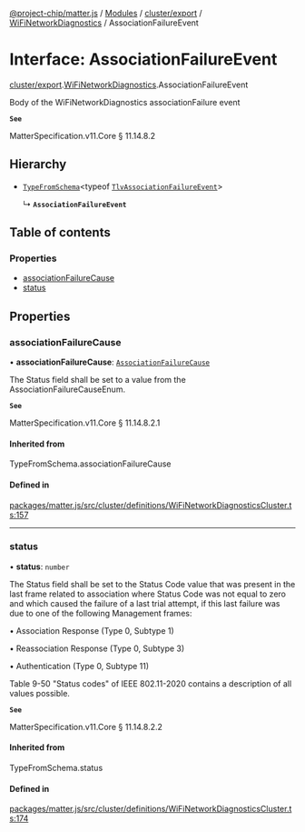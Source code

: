 [@project-chip/matter.js](../README.md) / [Modules](../modules.md) / [cluster/export](../modules/cluster_export.md) / [WiFiNetworkDiagnostics](../modules/cluster_export.WiFiNetworkDiagnostics.md) / AssociationFailureEvent

# Interface: AssociationFailureEvent

[cluster/export](../modules/cluster_export.md).[WiFiNetworkDiagnostics](../modules/cluster_export.WiFiNetworkDiagnostics.md).AssociationFailureEvent

Body of the WiFiNetworkDiagnostics associationFailure event

**`See`**

MatterSpecification.v11.Core § 11.14.8.2

## Hierarchy

- [`TypeFromSchema`](../modules/tlv_export.md#typefromschema)\<typeof [`TlvAssociationFailureEvent`](../modules/cluster_export.WiFiNetworkDiagnostics.md#tlvassociationfailureevent)\>

  ↳ **`AssociationFailureEvent`**

## Table of contents

### Properties

- [associationFailureCause](cluster_export.WiFiNetworkDiagnostics.AssociationFailureEvent.md#associationfailurecause)
- [status](cluster_export.WiFiNetworkDiagnostics.AssociationFailureEvent.md#status)

## Properties

### associationFailureCause

• **associationFailureCause**: [`AssociationFailureCause`](../enums/cluster_export.WiFiNetworkDiagnostics.AssociationFailureCause.md)

The Status field shall be set to a value from the AssociationFailureCauseEnum.

**`See`**

MatterSpecification.v11.Core § 11.14.8.2.1

#### Inherited from

TypeFromSchema.associationFailureCause

#### Defined in

[packages/matter.js/src/cluster/definitions/WiFiNetworkDiagnosticsCluster.ts:157](https://github.com/project-chip/matter.js/blob/0c058ae17fdba4c0b89b8b13c309011d51782299/packages/matter.js/src/cluster/definitions/WiFiNetworkDiagnosticsCluster.ts#L157)

___

### status

• **status**: `number`

The Status field shall be set to the Status Code value that was present in the last frame related to
association where Status Code was not equal to zero and which caused the failure of a last trial attempt, if
this last failure was due to one of the following Management frames:

  • Association Response (Type 0, Subtype 1)

  • Reassociation Response (Type 0, Subtype 3)

  • Authentication (Type 0, Subtype 11)

Table 9-50 "Status codes" of IEEE 802.11-2020 contains a description of all values possible.

**`See`**

MatterSpecification.v11.Core § 11.14.8.2.2

#### Inherited from

TypeFromSchema.status

#### Defined in

[packages/matter.js/src/cluster/definitions/WiFiNetworkDiagnosticsCluster.ts:174](https://github.com/project-chip/matter.js/blob/0c058ae17fdba4c0b89b8b13c309011d51782299/packages/matter.js/src/cluster/definitions/WiFiNetworkDiagnosticsCluster.ts#L174)
